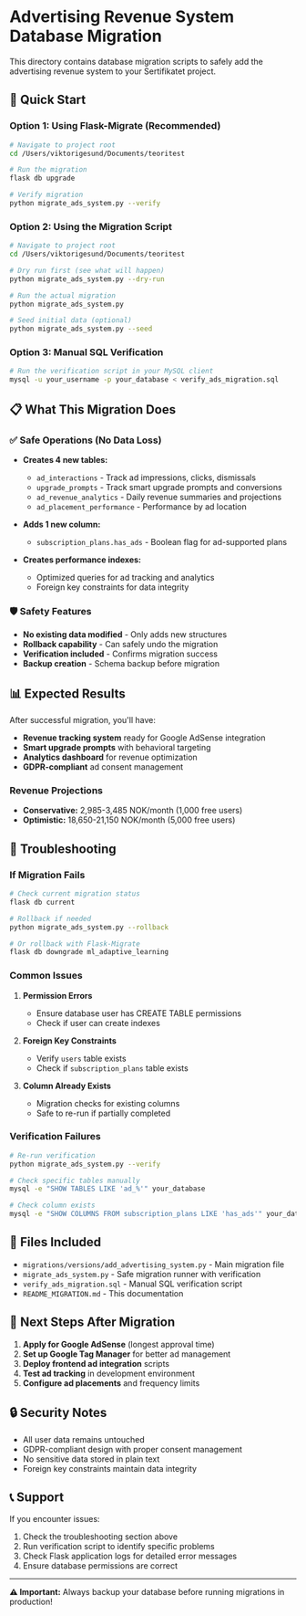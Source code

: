 # Advertising Revenue System Database Migration

This directory contains database migration scripts to safely add the advertising revenue system to your Sertifikatet project.

## 🚀 Quick Start

### Option 1: Using Flask-Migrate (Recommended)
```bash
# Navigate to project root
cd /Users/viktorigesund/Documents/teoritest

# Run the migration
flask db upgrade

# Verify migration
python migrate_ads_system.py --verify
```

### Option 2: Using the Migration Script
```bash
# Navigate to project root
cd /Users/viktorigesund/Documents/teoritest

# Dry run first (see what will happen)
python migrate_ads_system.py --dry-run

# Run the actual migration
python migrate_ads_system.py

# Seed initial data (optional)
python migrate_ads_system.py --seed
```

### Option 3: Manual SQL Verification
```bash
# Run the verification script in your MySQL client
mysql -u your_username -p your_database < verify_ads_migration.sql
```

## 📋 What This Migration Does

### ✅ Safe Operations (No Data Loss)
- **Creates 4 new tables:**
  - `ad_interactions` - Track ad impressions, clicks, dismissals
  - `upgrade_prompts` - Track smart upgrade prompts and conversions  
  - `ad_revenue_analytics` - Daily revenue summaries and projections
  - `ad_placement_performance` - Performance by ad location

- **Adds 1 new column:**
  - `subscription_plans.has_ads` - Boolean flag for ad-supported plans

- **Creates performance indexes:**
  - Optimized queries for ad tracking and analytics
  - Foreign key constraints for data integrity

### 🛡️ Safety Features
- **No existing data modified** - Only adds new structures
- **Rollback capability** - Can safely undo the migration
- **Verification included** - Confirms migration success
- **Backup creation** - Schema backup before migration

## 📊 Expected Results

After successful migration, you'll have:

- **Revenue tracking system** ready for Google AdSense integration
- **Smart upgrade prompts** with behavioral targeting
- **Analytics dashboard** for revenue optimization
- **GDPR-compliant** ad consent management

### Revenue Projections
- **Conservative:** 2,985-3,485 NOK/month (1,000 free users)
- **Optimistic:** 18,650-21,150 NOK/month (5,000 free users)

## 🔧 Troubleshooting

### If Migration Fails
```bash
# Check current migration status
flask db current

# Rollback if needed
python migrate_ads_system.py --rollback

# Or rollback with Flask-Migrate
flask db downgrade ml_adaptive_learning
```

### Common Issues

1. **Permission Errors**
   - Ensure database user has CREATE TABLE permissions
   - Check if user can create indexes

2. **Foreign Key Constraints**
   - Verify `users` table exists
   - Check if `subscription_plans` table exists

3. **Column Already Exists**
   - Migration checks for existing columns
   - Safe to re-run if partially completed

### Verification Failures
```bash
# Re-run verification
python migrate_ads_system.py --verify

# Check specific tables manually
mysql -e "SHOW TABLES LIKE 'ad_%'" your_database

# Check column exists
mysql -e "SHOW COLUMNS FROM subscription_plans LIKE 'has_ads'" your_database
```

## 📁 Files Included

- `migrations/versions/add_advertising_system.py` - Main migration file
- `migrate_ads_system.py` - Safe migration runner with verification
- `verify_ads_migration.sql` - Manual SQL verification script
- `README_MIGRATION.md` - This documentation

## 🎯 Next Steps After Migration

1. **Apply for Google AdSense** (longest approval time)
2. **Set up Google Tag Manager** for better ad management
3. **Deploy frontend ad integration** scripts
4. **Test ad tracking** in development environment
5. **Configure ad placements** and frequency limits

## 🔒 Security Notes

- All user data remains untouched
- GDPR-compliant design with proper consent management
- No sensitive data stored in plain text
- Foreign key constraints maintain data integrity

## 📞 Support

If you encounter issues:
1. Check the troubleshooting section above
2. Run verification script to identify specific problems
3. Check Flask application logs for detailed error messages
4. Ensure database permissions are correct

---

**⚠️ Important:** Always backup your database before running migrations in production!

